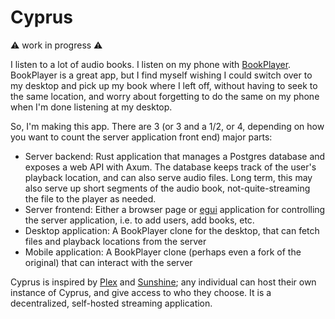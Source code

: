 # Cyprus
⚠️ work in progress ⚠️

I listen to a lot of audio books. I listen on my phone with [BookPlayer](). BookPlayer is a great app, but I find myself wishing I could switch over to my desktop and pick up my book where I left off, without having to seek to the same location, and worry about forgetting to do the same on my phone when I'm done listening at my desktop. 

So, I'm making this app. There are 3 (or 3 and a 1/2, or 4, depending on how you want to count the server application front end) major parts:
- Server backend: Rust application that manages a Postgres database and exposes a web API with Axum. The database keeps track of the user's playback location, and can also serve audio files. Long term, this may also serve up short segments of the audio book, not-quite-streaming the file to the player as needed.
- Server frontend: Either a browser page or [egui]() application for controlling the server application, i.e. to add users, add books, etc. 
- Desktop application: A BookPlayer clone for the desktop, that can fetch files and playback locations from the server
- Mobile application: A BookPlayer clone (perhaps even a fork of the original) that can interact with the server

Cyprus is inspired by [Plex]() and [Sunshine](); any individual can host their own instance of Cyprus, and give access to who they choose. It is a decentralized, self-hosted streaming application. 